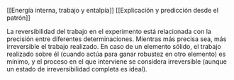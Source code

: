 [[Energía interna, trabajo y entalpía]]
[[Explicación y predicción desde el patrón]]

La reversibilidad del trabajo en el experimento está relacionada con la precisión entre diferentes determinaciones. Mientras más precisa sea, más irreversible el trabajo realizado. En caso de un elemento sólido, el trabajo realizado sobre él (cuando actúa para ganar robustez en otro elemento) es mínimo, y el proceso en el que interviene se considera irreversible (aunque un estado de irreversibilidad completa es ideal).


